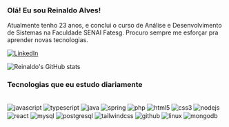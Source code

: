 ### Olá! Eu sou Reinaldo Alves!
Atualmente tenho 23 anos, e conclui o curso de Análise e Desenvolvimento de Sistemas na Faculdade SENAI Fatesg. Procuro sempre me esforçar pra aprender novas tecnologias.

[![LinkedIn](https://img.shields.io/badge/LinkedIn-0077B5?style=for-the-badge&logo=linkedin&logoColor=white)](https://www.linkedin.com/in/rein4ldoalv3s/)

![Reinaldo's GitHub stats](https://github-readme-stats.vercel.app/api?username=Rein4ldoAlv3s&show_icons=true&theme=blue-green)

### Tecnologias que eu estudo diariamente
<div style="display: inline_block"><br/>
    <img align="center" src="https://img.shields.io/badge/JavaScript-323330?style=for-the-badge&logo=javascript&logoColor=F7DF1E" alt="javascript">
    <img align="center" src="https://img.shields.io/badge/TypeScript-007ACC?style=for-the-badge&logo=typescript&logoColor=white" alt="typescript">
    <img align="center" src="https://img.shields.io/badge/Java-ED8B00?style=for-the-badge&logo=java&logoColor=white" alt="java">
    <img align="center" src="https://img.shields.io/badge/Spring-6DB33F?style=for-the-badge&logo=spring&logoColor=white" alt="spring">
    <img align="center" src="https://img.shields.io/badge/-PHP-777BB4?style=flat-square&logo=php&labelColor=777BB4&logoColor=FFF" alt="php">
    <img align="center" src="https://img.shields.io/badge/HTML5-E34F26?style=for-the-badge&logo=html5&logoColor=white" alt="html5">
    <img align="center" src="https://img.shields.io/badge/CSS3-1572B6?style=for-the-badge&logo=css3&logoColor=white" alt="css3">
    <img align="center" src="https://img.shields.io/badge/node.js-339933?style=for-the-badge&logo=Node.js&logoColor=white" alt="nodejs">
    <img align="center" src="https://shields.io/badge/react-black?logo=react&style=for-the-badge" alt="react">
    <img align="center" src="https://img.shields.io/badge/MySQL-00000F?style=for-the-badge&logo=mysql&logoColor=white" alt="mysql">
    <img align="center" src="https://img.shields.io/badge/PostgreSQL-316192?style=for-the-badge&logo=postgresql&logoColor=white" alt="postgresql">
    <img align="center" src="https://img.shields.io/badge/tailwindcss-0F172A?&logo=tailwindcss" alt="tailwindcss">
    <img align="center" src="https://img.shields.io/badge/GitHub-100000?style=for-the-badge&logo=github&logoColor=white" alt="github">
    <img align="center" src="https://img.shields.io/badge/Linux-FCC624?style=for-the-badge&logo=linux&logoColor=black" alt="linux">
    <img align="center" src="https://img.shields.io/badge/MongoDB-4EA94B?style=for-the-badge&logo=mongodb&logoColor=white" alt="mongodb">
</div><br/>
